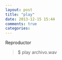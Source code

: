 ```yaml
---
layout: post
title: "play"
date: 2013-12-15 15:44
comments: true
categories: 
---
```

Reproductor

>$ play archivo.wav

